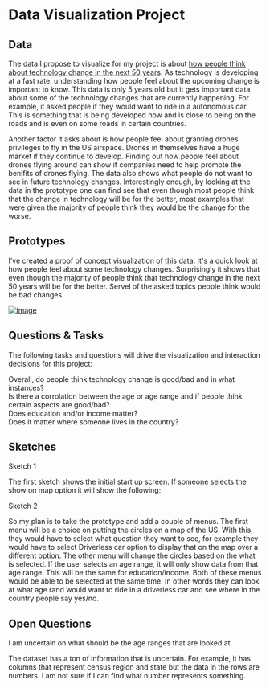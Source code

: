 # Data Visualization Project

## Data

The data I propose to visualize for my project is about [how people think about technology change in the next 50 years](https://gist.github.com/nasmith2/f7306cec68cf23c53a77f03efe7d70c0#file-technologychangebetterorworse-csv). As technology is developing at a fast rate, understanding how people feel about the upcoming change is important to know. This data is only 5 years old but it gets important data about some of the technology changes that are currently happening. For example, it asked people if they would want to ride in a autonomous car. This is something that is being developed now and is close to being on the roads and is even on some roads in certain countries. 

Another factor it asks about is how people feel about granting drones privileges to fly in the US airspace. Drones in themselves have a huge market if they continue to develop. Finding out how people feel about drones flying around can show if companies need to help promote the benifits of drones flying. The data also shows what people do not want to see in future technology changes. Interestingly enough, by looking at the data in the prototype one can find see that even though most people think that the change in technology will be for the better, most examples that were given the majority of people think they would be the change for the worse.

## Prototypes

I’ve created a proof of concept visualization of this data. It's a quick look at how people feel about some technology changes. Surprisingly it shows that even though the majority of people think that technology change in the next 50 years will be for the better. Servel of the asked topics people think would be bad changes.

[![image](https://user-images.githubusercontent.com/44979955/65468969-be5d6180-de33-11e9-8294-8d729279eb3c.png)](https://beta.vizhub.com/nasmith2/e8a30536332547e3b6ed670a2c9437d6)

## Questions & Tasks

The following tasks and questions will drive the visualization and interaction decisions for this project:

Overall, do people think technology change is good/bad and in what instances?
<br />Is there a corrolation between the age or age range and if people think certain aspects are good/bad?
<br />Does education and/or income matter?
<br />Does it matter where someone lives in the country? 


## Sketches

Sketch 1

The first sketch shows the initial start up screen. If someone selects the show on map option it will show the following:

Sketch 2

So my plan is to take the prototype and add a couple of menus. The first menu will be a choice on putting the circles on a map of the US. With this, they would have to select what question they want to see, for example they would have to select Driverless car option to display that on the map over a different option. The other menu will change the circles based on the what is selected. If the user selects an age range, it will only show data from that age range. This will be the same for education/income. Both of these menus would be able to be selected at the same time. In other words they can look at what age rand would want to ride in a driverless car and see where in the country people say yes/no.

## Open Questions

I am uncertain on what should be the age ranges that are looked at.

The dataset has a ton of information that is uncertain. For example, it has columns that represent census region and state but the data in the rows are numbers. I am not sure if I can find what number represents something. 
